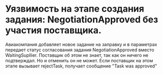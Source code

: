 # Уязвимость на этапе создания задания: NegotiationApproved без участия поставщика.

Авиакомпания добавляет новое задание на заправку и в параметрах передает статус согласования задания NegotiationApproved вместо WaitingSupllier. Поставщик об этом не знает, так как он ничего не подтверждал. Но и отменить он не может. Если поставщик на этом этапе вызывает rejectTask, получает сообщение "Task was approved"